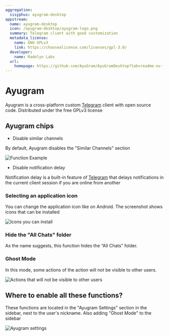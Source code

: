 ```yaml
---
aggregation:
  sisyphus: ayugram-desktop
appstream:
  name: ayugram-desktop
  icon: /ayugram-desktop/ayugram-logo.png
  summary: Telegram client with good customization
  metadata_license:
    name: GNU GPLv3
    link: https://choosealicense.com/licenses/gpl-3.0/
  developer:
    name: Radolyn Labs
  url:
    homepage: https://github.com/AyuGram/AyuGramDesktop?tab=readme-ov-file
---
```


# Ayugram

Ayugram is a cross-platform custom [Telegram](/en/apps/telegram/) client with open source code. Distributed under the free GPLv3 license

<!--@include: @en/apps/.parts/install/content-repo.md-->

## Ayugram chips

- Disable similar channels

By default, Ayugram disables the "Similar Channels" section

![Function Example](/ayugram-desktop/ayugram-1.png)

- Disable notification delay

Notification delay is a built-in feature of [Telegram](/en/apps/telegram/) that delays notifications in the current client session if you are online from another

### Selecting an application icon

You can change the application icon like on Android. The screenshot shows icons that can be installed

![Icons you can install](/ayugram-desktop/ayugram-2.png)

### Hide the "All Chats" folder

As the name suggests, this function hides the “All Chats” folder.

### Ghost Mode

In this mode, some actions of the action will not be visible to other users.

![Actions that will not be visible to other users](/ayugram-desktop/ayugram-3.png)

## Where to enable all these functions?

These functions are located in the "Ayugram Settings" section in the sidebar, next to the user's nickname. Also adding "Ghost Mode" to the sidebar

![Ayugram settings](/ayugram-desktop/ayugram-4.png)
